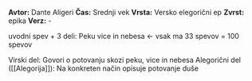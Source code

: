 **Avtor:** Dante Aligeri
**Čas:** Srednji vek
**Vrsta:** Versko elegorični ep
**Zvrst:** epika
**Verz:** -

uvodni spev + 3 deli: Peku vice in nebesa <- vsak ma 33 spevov = 100 spevov

Virski del: Govori o potovanju skozi peku, vice in nebesa
Alegorični del ([[Alegorija]]): Na konkreten način opisuje potovanje duše